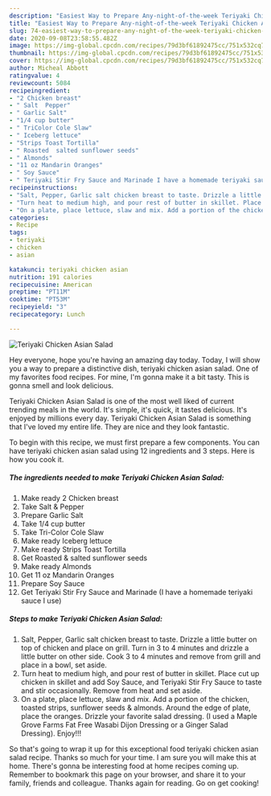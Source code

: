 ```yaml
---
description: "Easiest Way to Prepare Any-night-of-the-week Teriyaki Chicken Asian Salad"
title: "Easiest Way to Prepare Any-night-of-the-week Teriyaki Chicken Asian Salad"
slug: 74-easiest-way-to-prepare-any-night-of-the-week-teriyaki-chicken-asian-salad
date: 2020-09-08T23:58:55.482Z
image: https://img-global.cpcdn.com/recipes/79d3bf61892475cc/751x532cq70/teriyaki-chicken-asian-salad-recipe-main-photo.jpg
thumbnail: https://img-global.cpcdn.com/recipes/79d3bf61892475cc/751x532cq70/teriyaki-chicken-asian-salad-recipe-main-photo.jpg
cover: https://img-global.cpcdn.com/recipes/79d3bf61892475cc/751x532cq70/teriyaki-chicken-asian-salad-recipe-main-photo.jpg
author: Micheal Abbott
ratingvalue: 4
reviewcount: 5084
recipeingredient:
- "2 Chicken breast"
- " Salt  Pepper"
- " Garlic Salt"
- "1/4 cup butter"
- " TriColor Cole Slaw"
- " Iceberg lettuce"
- "Strips Toast Tortilla"
- " Roasted  salted sunflower seeds"
- " Almonds"
- "11 oz Mandarin Oranges"
- " Soy Sauce"
- " Teriyaki Stir Fry Sauce and Marinade I have a homemade teriyaki sauce I use"
recipeinstructions:
- "Salt, Pepper, Garlic salt chicken breast to taste. Drizzle a little butter on top of chicken and place on grill. Turn in 3 to 4 minutes and drizzle a little butter on other side. Cook 3 to 4 minutes and remove from grill and place in a bowl, set aside."
- "Turn heat to medium high, and pour rest of butter in skillet. Place cut up chicken in skillet and add Soy Sauce, and Teriyaki Stir Fry Sauce to taste and stir occasionally. Remove from heat and set aside."
- "On a plate, place lettuce, slaw and mix. Add a portion of the chicken, toasted strips, sunflower seeds &amp; almonds. Around the edge of plate, place the oranges. Drizzle your favorite salad dressing. (I used a Maple Grove Farms Fat Free Wasabi Dijon Dressing or a Ginger Salad Dressing). Enjoy!!!"
categories:
- Recipe
tags:
- teriyaki
- chicken
- asian

katakunci: teriyaki chicken asian 
nutrition: 191 calories
recipecuisine: American
preptime: "PT11M"
cooktime: "PT53M"
recipeyield: "3"
recipecategory: Lunch

---
```



![Teriyaki Chicken Asian Salad](https://img-global.cpcdn.com/recipes/79d3bf61892475cc/751x532cq70/teriyaki-chicken-asian-salad-recipe-main-photo.jpg)

Hey everyone, hope you're having an amazing day today. Today, I will show you a way to prepare a distinctive dish, teriyaki chicken asian salad. One of my favorites food recipes. For mine, I'm gonna make it a bit tasty. This is gonna smell and look delicious.



Teriyaki Chicken Asian Salad is one of the most well liked of current trending meals in the world. It's simple, it's quick, it tastes delicious. It's enjoyed by millions every day. Teriyaki Chicken Asian Salad is something that I've loved my entire life. They are nice and they look fantastic.


To begin with this recipe, we must first prepare a few components. You can have teriyaki chicken asian salad using 12 ingredients and 3 steps. Here is how you cook it.

<!--inarticleads1-->

##### The ingredients needed to make Teriyaki Chicken Asian Salad:

1. Make ready 2 Chicken breast
1. Take  Salt &amp; Pepper
1. Prepare  Garlic Salt
1. Take 1/4 cup butter
1. Take  Tri-Color Cole Slaw
1. Make ready  Iceberg lettuce
1. Make ready Strips Toast Tortilla
1. Get  Roasted &amp; salted sunflower seeds
1. Make ready  Almonds
1. Get 11 oz Mandarin Oranges
1. Prepare  Soy Sauce
1. Get  Teriyaki Stir Fry Sauce and Marinade (I have a homemade teriyaki sauce I use)




<!--inarticleads2-->

##### Steps to make Teriyaki Chicken Asian Salad:

1. Salt, Pepper, Garlic salt chicken breast to taste. Drizzle a little butter on top of chicken and place on grill. Turn in 3 to 4 minutes and drizzle a little butter on other side. Cook 3 to 4 minutes and remove from grill and place in a bowl, set aside.
1. Turn heat to medium high, and pour rest of butter in skillet. Place cut up chicken in skillet and add Soy Sauce, and Teriyaki Stir Fry Sauce to taste and stir occasionally. Remove from heat and set aside.
1. On a plate, place lettuce, slaw and mix. Add a portion of the chicken, toasted strips, sunflower seeds &amp; almonds. Around the edge of plate, place the oranges. Drizzle your favorite salad dressing. (I used a Maple Grove Farms Fat Free Wasabi Dijon Dressing or a Ginger Salad Dressing). Enjoy!!!




So that's going to wrap it up for this exceptional food teriyaki chicken asian salad recipe. Thanks so much for your time. I am sure you will make this at home. There's gonna be interesting food at home recipes coming up. Remember to bookmark this page on your browser, and share it to your family, friends and colleague. Thanks again for reading. Go on get cooking!
